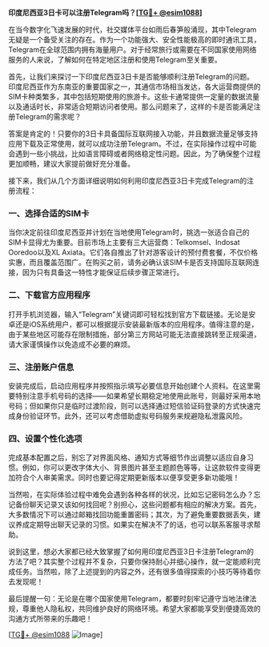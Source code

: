 **印度尼西亚3日卡可以注册Telegram吗？[[TG💪+ @esim1088](https://t.me/s/esim1088)]**

在当今数字化飞速发展的时代，社交媒体平台如雨后春笋般涌现，其中Telegram无疑是一个备受关注的存在。作为一个功能强大、安全性能极高的即时通讯工具，Telegram在全球范围内拥有海量用户。对于经常旅行或需要在不同国家使用网络服务的人来说，了解如何在特定地区注册和使用Telegram至关重要。

首先，让我们来探讨一下印度尼西亚3日卡是否能够顺利注册Telegram的问题。印度尼西亚作为东南亚的重要国家之一，其通信市场相当发达，各大运营商提供的SIM卡种类繁多，其中包括短期使用的旅游卡。这些卡通常提供一定量的数据流量以及通话时长，非常适合短期访问者使用。那么问题来了，这样的卡是否能满足注册Telegram的需求呢？

答案是肯定的！只要你的3日卡具备国际互联网接入功能，并且数据流量足够支持应用下载及正常使用，就可以成功注册Telegram。不过，在实际操作过程中可能会遇到一些小挑战，比如语言障碍或者网络稳定性问题。因此，为了确保整个过程更加顺畅，建议大家提前做好充分准备。

接下来，我们从几个方面详细说明如何利用印度尼西亚3日卡完成Telegram的注册流程：

### 一、选择合适的SIM卡

当你决定前往印度尼西亚并计划在当地使用Telegram时，挑选一张适合自己的SIM卡显得尤为重要。目前市场上主要有三大运营商：Telkomsel、Indosat Ooredoo以及XL Axiata。它们各自推出了针对游客设计的预付费套餐，不仅价格实惠，而且覆盖范围广。在购买之前，请务必确认该SIM卡是否支持国际互联网连接，因为只有具备这一特性才能保证后续步骤正常进行。

### 二、下载官方应用程序

打开手机浏览器，输入“Telegram”关键词即可轻松找到官方下载链接。无论是安卓还是iOS系统用户，都可以根据提示安装最新版本的应用程序。值得注意的是，由于某些地区可能存在限制措施，部分第三方网站可能无法直接跳转至正规渠道，请大家谨慎操作以免造成不必要的麻烦。

### 三、注册账户信息

安装完成后，启动应用程序并按照指示填写必要信息开始创建个人资料。在这里需要特别注意手机号码的选择——如果希望长期稳定地使用此账号，则最好采用本地号码；但如果你只是临时过渡阶段，则可以选择通过短信验证码登录的方式快速完成身份验证环节。此外，还可以考虑借助虚拟号码服务来规避隐私泄露风险。

### 四、设置个性化选项

完成基本配置之后，别忘了对界面风格、通知方式等细节作出调整以适应自身习惯。例如，你可以更改字体大小、背景图片甚至主题颜色等等，让这款软件变得更加符合个人审美需求。同时也要记得定期更新版本以便享受更多新功能哦！

当然啦，在实际体验过程中难免会遇到各种各样的状况，比如忘记密码怎么办？忘记备份聊天记录又该如何找回呢？别担心，这些问题都有相应的解决方案。首先，大多数情况下可以通过邮箱找回功能重置密码；其次，为了避免重要数据丢失，建议养成定期导出聊天记录的习惯。如果实在解决不了的话，也可以联系客服寻求帮助。

说到这里，想必大家都已经大致掌握了如何用印度尼西亚3日卡注册Telegram的方法了吧？其实整个过程并不复杂，只要你保持耐心并细心操作，就一定能顺利完成任务。当然啦，除了上述提到的内容之外，还有很多值得探索的小技巧等待着你去发现呢！

最后提醒一句：无论是在哪个国家使用Telegram，都要时刻牢记遵守当地法律法规，尊重他人隐私权，共同维护良好的网络环境。希望大家都能享受到便捷高效的沟通方式所带来的乐趣吧！

[[TG💪+ @esim1088](https://t.me/s/esim1088) ![Image](https://i.postimg.cc/4NQfJmqS/Snipaste-2025-05-13-00-14-12.png)]